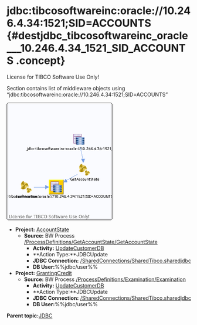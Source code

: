 # jdbc:tibcosoftwareinc:oracle://10.246.4.34:1521;SID=ACCOUNTS {#destjdbc_tibcosoftwareinc_oracle___10.246.4.34_1521_SID_ACCOUNTS .concept}

License for TIBCO Software Use Only!

Section contains list of middleware objects using “jdbc:tibcosoftwareinc:oracle://10.246.4.34:1521;SID=ACCOUNTS”

![](dest_Id96.png)

-   **Project:** [AccountState](../projs/AccountState.md)
    -   **Source:** BW Process [/ProcessDefinitions/GetAccountState/GetAccountState](../../../projects/AccountState/ProcessDefinitions/GetAccountState/GetAccountState.process.md)
        -   **Activity:** [UpdateCustomerDB](../projs/act_95.md)
        -   **Action Type:**JDBCUpdate
        -   **JDBC Connection:** [/SharedConnections/SharedTibco.sharedjdbc](../../../projects/AccountState/SharedConnections/SharedTibco.sharedjdbc.md)
        -   **DB User:**%%jdbc/user%%
-   **Project:** [GrantingCredit](../projs/GrantingCredit.md)
    -   **Source:** BW Process [/ProcessDefinitions/Examination/Examination](../../../projects/GrantingCredit/ProcessDefinitions/Examination/Examination.process.md)
        -   **Activity:** [UpdateCustomerDB](../projs/act_107.md)
        -   **Action Type:**JDBCUpdate
        -   **JDBC Connection:** [/SharedConnections/SharedTibco.sharedjdbc](../../../projects/GrantingCredit/SharedConnections/SharedTibco.sharedjdbc.md)
        -   **DB User:**%%jdbc/user%%

**Parent topic:**[JDBC](../../../crossref/dest/msgs/Group_Id150.md)

